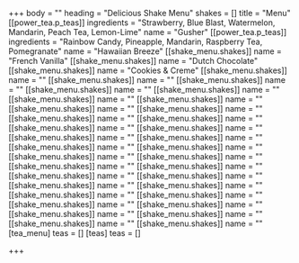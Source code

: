 +++
body = ""
heading = "Delicious Shake Menu"
shakes = []
title = "Menu"
[[power_tea.p_teas]]
ingredients = "Strawberry, Blue Blast, Watermelon, Mandarin, Peach Tea, Lemon-Lime"
name = "Gusher"
[[power_tea.p_teas]]
ingredients = "Rainbow Candy, Pineapple, Mandarin, Raspberry Tea, Pomegranate"
name = "Hawaiian Breeze"
[[shake_menu.shakes]]
name = "French Vanilla"
[[shake_menu.shakes]]
name = "Dutch Chocolate"
[[shake_menu.shakes]]
name = "Cookies & Creme"
[[shake_menu.shakes]]
name = ""
[[shake_menu.shakes]]
name = ""
[[shake_menu.shakes]]
name = ""
[[shake_menu.shakes]]
name = ""
[[shake_menu.shakes]]
name = ""
[[shake_menu.shakes]]
name = ""
[[shake_menu.shakes]]
name = ""
[[shake_menu.shakes]]
name = ""
[[shake_menu.shakes]]
name = ""
[[shake_menu.shakes]]
name = ""
[[shake_menu.shakes]]
name = ""
[[shake_menu.shakes]]
name = ""
[[shake_menu.shakes]]
name = ""
[[shake_menu.shakes]]
name = ""
[[shake_menu.shakes]]
name = ""
[[shake_menu.shakes]]
name = ""
[[shake_menu.shakes]]
name = ""
[[shake_menu.shakes]]
name = ""
[[shake_menu.shakes]]
name = ""
[[shake_menu.shakes]]
name = ""
[[shake_menu.shakes]]
name = ""
[[shake_menu.shakes]]
name = ""
[[shake_menu.shakes]]
name = ""
[[shake_menu.shakes]]
name = ""
[[shake_menu.shakes]]
name = ""
[[shake_menu.shakes]]
name = ""
[[shake_menu.shakes]]
name = ""
[[shake_menu.shakes]]
name = ""
[[shake_menu.shakes]]
name = ""
[[shake_menu.shakes]]
name = ""
[[shake_menu.shakes]]
name = ""
[[shake_menu.shakes]]
name = ""
[[shake_menu.shakes]]
name = ""
[tea_menu]
teas = []
[teas]
teas = []

+++
